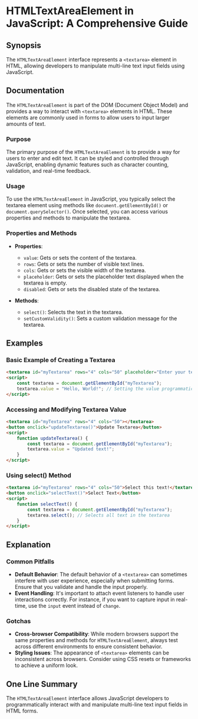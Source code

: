 <!--
Meta Description: # HTMLTextAreaElement in JavaScript: A Comprehensive Guide ## Synopsis The `HTMLTextAreaElement` interface represents a `<textarea>` element in HTML, ...
Meta Keywords: textarea, text, htmltextareaelement, html, input
-->

# HTMLTextAreaElement in JavaScript: A Comprehensive Guide

## Synopsis
The `HTMLTextAreaElement` interface represents a `<textarea>` element in HTML, allowing developers to manipulate multi-line text input fields using JavaScript.

## Documentation
The `HTMLTextAreaElement` is part of the DOM (Document Object Model) and provides a way to interact with `<textarea>` elements in HTML. These elements are commonly used in forms to allow users to input larger amounts of text.

### Purpose
The primary purpose of the `HTMLTextAreaElement` is to provide a way for users to enter and edit text. It can be styled and controlled through JavaScript, enabling dynamic features such as character counting, validation, and real-time feedback.

### Usage
To use the `HTMLTextAreaElement` in JavaScript, you typically select the textarea element using methods like `document.getElementById()` or `document.querySelector()`. Once selected, you can access various properties and methods to manipulate the textarea.

### Properties and Methods
- **Properties**:
  - `value`: Gets or sets the content of the textarea.
  - `rows`: Gets or sets the number of visible text lines.
  - `cols`: Gets or sets the visible width of the textarea.
  - `placeholder`: Gets or sets the placeholder text displayed when the textarea is empty.
  - `disabled`: Gets or sets the disabled state of the textarea.
  
- **Methods**:
  - `select()`: Selects the text in the textarea.
  - `setCustomValidity()`: Sets a custom validation message for the textarea.

## Examples

### Basic Example of Creating a Textarea
```html
<textarea id="myTextarea" rows="4" cols="50" placeholder="Enter your text here..."></textarea>
<script>
    const textarea = document.getElementById("myTextarea");
    textarea.value = "Hello, World!"; // Setting the value programmatically
</script>
```

### Accessing and Modifying Textarea Value
```html
<textarea id="myTextarea" rows="4" cols="50"></textarea>
<button onclick="updateTextarea()">Update Textarea</button>
<script>
    function updateTextarea() {
        const textarea = document.getElementById("myTextarea");
        textarea.value = "Updated text!";
    }
</script>
```

### Using select() Method
```html
<textarea id="myTextarea" rows="4" cols="50">Select this text!</textarea>
<button onclick="selectText()">Select Text</button>
<script>
    function selectText() {
        const textarea = document.getElementById("myTextarea");
        textarea.select(); // Selects all text in the textarea
    }
</script>
```

## Explanation
### Common Pitfalls
- **Default Behavior**: The default behavior of a `<textarea>` can sometimes interfere with user experience, especially when submitting forms. Ensure that you validate and handle the input properly.
- **Event Handling**: It's important to attach event listeners to handle user interactions correctly. For instance, if you want to capture input in real-time, use the `input` event instead of `change`.
  
### Gotchas
- **Cross-browser Compatibility**: While modern browsers support the same properties and methods for `HTMLTextAreaElement`, always test across different environments to ensure consistent behavior.
- **Styling Issues**: The appearance of `<textarea>` elements can be inconsistent across browsers. Consider using CSS resets or frameworks to achieve a uniform look.

## One Line Summary
The `HTMLTextAreaElement` interface allows JavaScript developers to programmatically interact with and manipulate multi-line text input fields in HTML forms.
